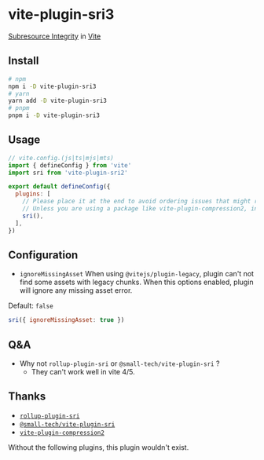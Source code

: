 # vite-plugin-sri3

[Subresource Integrity](https://developer.mozilla.org/en-US/docs/Web/Security/Subresource_Integrity) in [Vite](https://vitejs.dev/)

## Install
```bash
# npm
npm i -D vite-plugin-sri3
# yarn
yarn add -D vite-plugin-sri3
# pnpm
pnpm i -D vite-plugin-sri3
```

## Usage

```javascript
// vite.config.(js|ts|mjs|mts)
import { defineConfig } from 'vite'
import sri from 'vite-plugin-sri2'

export default defineConfig({
  plugins: [
    // Please place it at the end to avoid ordering issues that might result in not getting the final content
    // Unless you are using a package like vite-plugin-compression2, in which case it should be placed before it.
    sri(),
  ],
})
```

## Configuration

- `ignoreMissingAsset`
When using `@vitejs/plugin-legacy`, plugin can't not find some assets with legacy chunks.
When this options enabled, plugin will ignore any missing asset error.

Default: `false`
```javascript
sri({ ignoreMissingAsset: true })
```

## Q&A
- Why not `rollup-plugin-sri` or `@small-tech/vite-plugin-sri` ?
  - They can't work well in vite 4/5.


## Thanks
- [`rollup-plugin-sri`](https://github.com/JonasKruckenberg/rollup-plugin-sri)
- [`@small-tech/vite-plugin-sri`](https://github.com/small-tech/vite-plugin-sri)
- [`vite-plugin-compression2`](https://github.com/nonzzz/vite-plugin-compression)

Without the following plugins, this plugin wouldn't exist.
